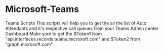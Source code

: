 # Microsoft-Teams
Teams Scripts
This scripts will help you to get the all the list of Auto Attendants and it's respective call queues from your Teams Admin center Dashboard Make sure to get the $Token1 from "api.interfaces.records.teams.microsoft.com" and $Token2 from "graph.microsoft.com"
